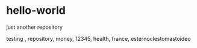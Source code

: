 # hello-world
just another repository


testing , repository, money, 12345, health, france, esternoclestomastoideo
